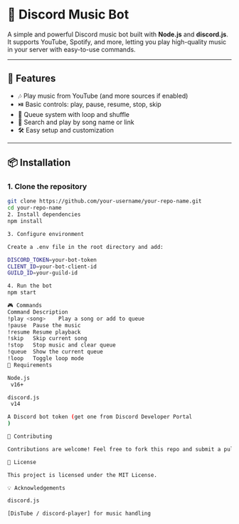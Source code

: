 # 🎵 Discord Music Bot

A simple and powerful Discord music bot built with **Node.js** and **discord.js**.  
It supports YouTube, Spotify, and more, letting you play high-quality music in your server with easy-to-use commands.

---

## 🚀 Features
- 🎶 Play music from YouTube (and more sources if enabled)
- ⏯️ Basic controls: play, pause, resume, stop, skip
- 📃 Queue system with loop and shuffle
- 🔎 Search and play by song name or link
- 🛠️ Easy setup and customization

---

## 📦 Installation

### 1. Clone the repository
```bash
git clone https://github.com/your-username/your-repo-name.git
cd your-repo-name
2. Install dependencies
npm install

3. Configure environment

Create a .env file in the root directory and add:

DISCORD_TOKEN=your-bot-token
CLIENT_ID=your-bot-client-id
GUILD_ID=your-guild-id

4. Run the bot
npm start

🎮 Commands
Command	Description
!play <song>	Play a song or add to queue
!pause	Pause the music
!resume	Resume playback
!skip	Skip current song
!stop	Stop music and clear queue
!queue	Show the current queue
!loop	Toggle loop mode
📌 Requirements

Node.js
 v16+

discord.js
 v14

A Discord bot token (get one from Discord Developer Portal
)

🤝 Contributing

Contributions are welcome! Feel free to fork this repo and submit a pull request.

📜 License

This project is licensed under the MIT License.

💡 Acknowledgements

discord.js

[DisTube / discord-player] for music handling
